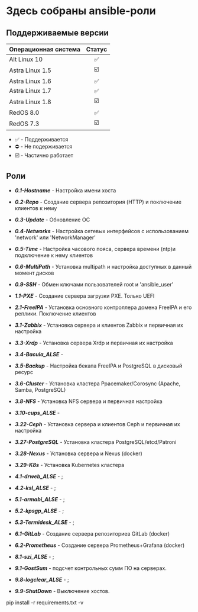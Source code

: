 # Здесь собраны ansible-роли
## Поддерживаемые версии

| Операционная система | Статус |
| ------------------------- |:---:|
| Alt Linux 10 | :white_check_mark: |
| Astra Linux 1.5 | :ballot_box_with_check: |
| Astra Linux 1.6 | :white_check_mark: |
| Astra Linux 1.7 | :white_check_mark: |
| Astra Linux 1.8 | :ballot_box_with_check: |
| RedOS 8.0 | :white_check_mark: |
| RedOS 7.3 | :ballot_box_with_check: |

- :white_check_mark: - Поддерживается
- :no_entry: - Не подерживается
- :ballot_box_with_check: - Частично работает

## Роли
* ***0.1-Hostname*** - Настройка имени хоста
* ***0.2-Repo*** - Создание сервера репозитория (HTTP) и поключение клиентов к нему
* ***0.3-Update*** - Обновление ОС
* ***0.4-Networks*** - Настройка сетевых интерфейсов с использованием 'network' или 'NetworkManager'
* ***0.5-Time*** - Настройка часового пояса, сервера времени (ntp)и подключение к нему клиентов
* ***0.6-MultiPath*** - Установка multipath и настройка доступных в данный момент дисков
* ***0.9-SSH*** - Обмен ключами пользователей root и 'ansible_user'

* ***1.1-PXE*** - Создание сервера загрузки PXE. Только UEFI

* ***2.1-FreeIPA*** - Установка основного контроллера домена FreeIPA и его реплики. Поключение клиентов

* ***3.1-Zabbix*** - Установка сервера и клиентов Zabbix и первичная их настройка
* ***3.3-Xrdp*** - Установка сервера Xrdp и первичная их настройка
* ***3.4-Bacula_ALSE*** -
* ***3.5-Backup*** - Настройка бекапа FreeIPA и PostgreSQL в дисковый ресурс
* ***3.6-Cluster*** - Установка кластера Ppacemaker/Corosync (Apache, Samba, PostgreSQL)
* ***3.8-NFS*** - Установка NFS сервера и первичная настройка
* ***3.10-cups_ALSE*** - 
* ***3.22-Ceph*** - Установка сервера и клиентов Ceph и первичная их настройка
* ***3.27-PostgreSQL*** - Установка кластера PostgreSQL/etcd/Patroni
* ***3.28-Nexus*** - Установка сервера и Nexus (docker)
* ***3.29-K8s*** - Установка Kubernetes кластера

* ***4.1-drweb_ALSE*** - ;
* ***4.2-ksl_ALSE*** - ;

* ***5.1-armabi_ALSE*** - ;
* ***5.2-kpsgp_ALSE*** - ;
* ***5.3-Termidesk_ALSE*** - ;

* ***6.1-GitLab*** - Создание сервера репозиториев GitLab (docker)
* ***6.2-Prometheus*** - Создание сервера Prometheus+Grafana (docker)

* ***8.1-szi_ALSE*** - ;

* ***9.1-GostSum*** - подсчет контрольных сумм ПО на серверах.
* ***9.8-logclear_ALSE*** - ;
* ***9.9-ShutDown*** - Выключение хостов.


pip install -r requirements.txt -v